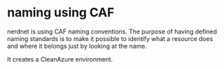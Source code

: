 # naming using CAF

nerdnet is using CAF naming conventions.
The purpose of having defined naming standards is to make it possible to identify what a resource does and where it belongs just by looking at the name.

It creates a CleanAzure environment.



